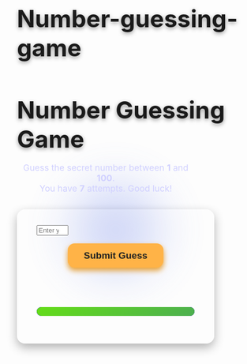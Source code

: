# Number-guessing-game
<!DOCTYPE html>
<html lang="en">
<head>
  <meta charset="UTF-8" />
  <meta name="viewport" content="width=device-width, initial-scale=1" />
  <title>Innovative Number Guessing Game</title>
  <style>
    @import url('https://fonts.googleapis.com/css2?family=Poppins:wght@600&display=swap');

    body {
      margin: 0;
      background: linear-gradient(135deg, #667eea, #764ba2);
      font-family: 'Poppins', sans-serif;
      color: #eee;
      display: flex;
      flex-direction: column;
      align-items: center;
      justify-content: center;
      min-height: 100vh;
      padding: 2rem;
      user-select: none;
    }

    h1 {
      font-size: 3rem;
      margin-bottom: 0.5rem;
      text-shadow: 0 3px 8px rgba(0,0,0,0.4);
    }

    .instructions {
      font-size: 1.1rem;
      margin-bottom: 2rem;
      color: #d0d0ff;
      text-align: center;
      max-width: 360px;
      user-select:none;
    }

    .game-container {
      background: rgba(255, 255, 255, 0.1);
      border-radius: 16px;
      padding: 2rem 2.5rem;
      width: 320px;
      box-shadow: 0 8px 20px rgba(0,0,0,0.3);
      display: flex;
      flex-direction: column;
      align-items: center;
    }

    input[type="number"] {
      width: 100%;
      padding: 0.9rem 1rem;
      font-size: 1.25rem;
      border: none;
      border-radius: 10px;
      text-align: center;
      font-weight: 600;
      outline: none;
      box-shadow:
        inset 3px 3px 6px #6066e6,
        inset -3px -3px 6px #a0a6ff;
      margin-bottom: 1.3rem;
      transition: box-shadow 0.3s ease;
      color: #222;
    }

    input[type="number"]:focus {
      box-shadow:
        0 0 12px 3px #acb6ff,
        inset 3px 3px 6px #6066e6,
        inset -3px -3px 6px #a0a6ff;
    }

    button {
      background: #ffb347;
      border: none;
      border-radius: 14px;
      padding: 0.85rem 2rem;
      font-size: 1.2rem;
      font-weight: 700;
      cursor: pointer;
      color: #222;
      box-shadow: 0 6px 12px #e69f33;
      transition: background 0.3s ease, box-shadow 0.3s ease;
      user-select: none;
    }

    button:hover {
      background: #ffcf6b;
      box-shadow: 0 8px 18px #f1be50;
    }

    button:active {
      background: #e6a637;
      box-shadow: none;
      transform: scale(0.96);
    }

    .feedback {
      margin: 1.2rem 0 1.6rem 0;
      font-size: 1.3rem;
      height: 2.2rem;
      font-weight: 600;
      text-align: center;
      user-select:none;
      transition: color 0.3s ease;
    }

    .feedback.too-high {
      color: #ff5252;
    }
    .feedback.too-low {
      color: #42a5f5;
    }
    .feedback.correct {
      color: #64dd17;
      font-size: 1.6rem;
      text-shadow: 0 0 15px #64dd17;
    }

    .attempts-bar-container {
      width: 100%;
      height: 18px;
      background: linear-gradient(145deg, #5252ff, #2c2c8c);
      border-radius: 12px;
      overflow: hidden;
      margin-bottom: 1.5rem;
      box-shadow:
        inset 3px 3px 8px #4041c7,
        inset -3px -3px 8px #6466e1;
      user-select:none;
    }

    .attempts-bar {
      height: 100%;
      background: linear-gradient(145deg, #64dd17, #4caf50);
      width: 100%;
      transition: width 0.5s ease;
      border-radius: 12px 0 0 12px;
    }

    .game-over {
      font-weight: 700;
      color: #ff5252;
      text-align: center;
      margin-bottom: 1.2rem;
      user-select:none;
    }

    .play-again-btn {
      margin-top: 0.6rem;
      background: #64dd17;
      color: #222;
      box-shadow: 0 8px 18px #4caf50;
    }

    /* Subtle glowing circle animation behind input */
    .glow-container {
      position: relative;
      width: 100%;
      margin-bottom: 1rem;
    }
    .glow-circle {
      position: absolute;
      top: 50%;
      left: 50%;
      width: 280px;
      height: 280px;
      background: radial-gradient(circle at center, #667eea 0%, transparent 70%);
      filter: blur(35px);
      opacity: 0.4;
      transform: translate(-50%, -50%);
      pointer-events: none;
      animation: pulseGlow 4s infinite;
      border-radius: 50%;
      z-index: -1;
    }
    @keyframes pulseGlow {
      0%, 100% { opacity: 0.4; }
      50% { opacity: 0.7; }
    }

    /* Responsive */
    @media (max-width: 400px) {
      .game-container {
        width: 100%;
      }
      input[type="number"] {
        font-size: 1.1rem;
      }
      h1 {
        font-size: 2.5rem;
      }
      button {
        font-size: 1.1rem;
        padding: 0.75rem 1.6rem;
      }
    }
  </style>
</head>
<body>
  <h1>Number Guessing Game</h1>
  <p class="instructions">Guess the secret number between <strong>1</strong> and <strong>100</strong>.<br>You have <strong>7</strong> attempts. Good luck!</p>
  <div class="game-container" role="main" aria-live="polite" aria-atomic="true">
    <div class="glow-container">
      <input id="guessInput" type="number" min="1" max="100" placeholder="Enter your guess" aria-label="Enter your guess between 1 and 100" autocomplete="off" />
      <div class="glow-circle"></div>
    </div>
    <button id="submitBtn">Submit Guess</button>
    <div class="feedback" id="feedbackMsg" aria-live="assertive"></div>
    <div class="attempts-bar-container" role="progressbar" aria-valuemin="0" aria-valuemax="7" aria-valuenow="7" aria-label="Attempts left progress bar">
      <div class="attempts-bar" id="attemptsBar"></div>
    </div>
    <div id="gameOverMsg" class="game-over" role="alert" aria-live="assertive" style="display:none;"></div>
    <button id="playAgainBtn" class="play-again-btn" style="display:none;">Play Again</button>
  </div>

  <script>
    (() => {
      const maxAttempts = 7;
      let secretNumber = 0;
      let attemptsLeft = maxAttempts;
      let gameActive = true;

      const guessInput = document.getElementById('guessInput');
      const submitBtn = document.getElementById('submitBtn');
      const feedbackMsg = document.getElementById('feedbackMsg');
      const attemptsBar = document.getElementById('attemptsBar');
      const attemptsBarContainer = attemptsBar.parentElement;
      const gameOverMsg = document.getElementById('gameOverMsg');
      const playAgainBtn = document.getElementById('playAgainBtn');

      function newGame() {
        secretNumber = Math.floor(Math.random() * 100) + 1;
        attemptsLeft = maxAttempts;
        gameActive = true;
        feedbackMsg.textContent = '';
        gameOverMsg.style.display = 'none';
        playAgainBtn.style.display = 'none';
        updateAttemptsBar();
        guessInput.value = '';
        guessInput.disabled = false;
        submitBtn.disabled = false;
        guessInput.focus();
      }

      function updateAttemptsBar() {
        const widthPercent = (attemptsLeft / maxAttempts) * 100;
        attemptsBar.style.width = widthPercent + '%';
        attemptsBarContainer.setAttribute('aria-valuenow', attemptsLeft);
        // Change color by attempts left:
        if(attemptsLeft > 4) {
          attemptsBar.style.background = 'linear-gradient(145deg, #64dd17, #4caf50)';
        } else if(attemptsLeft > 2) {
          attemptsBar.style.background = 'linear-gradient(145deg, #ffb300, #ff6f00)';
        } else {
          attemptsBar.style.background = 'linear-gradient(145deg, #d50000, #b71c1c)';
        }
      }

      function playSound(type) {
        // Simple beep with Web Audio API for UX enhancement
        if(typeof AudioContext === 'undefined') return; // fallback no sound

        const ctx = new (window.AudioContext || window.webkitAudioContext)();
        const o = ctx.createOscillator();
        const g = ctx.createGain();

        o.connect(g);
        g.connect(ctx.destination);

        if(type === 'correct') {
          o.frequency.value = 880;
          g.gain.value = 0.15;
        } else if(type === 'wrong') {
          o.frequency.value = 440;
          g.gain.value = 0.12;
        } else if(type === 'gameover') {
          o.frequency.value = 220;
          g.gain.value = 0.1;
        }

        o.start(0);
        setTimeout(() => {
          o.stop();
          ctx.close();
        }, 150);
      }

      submitBtn.addEventListener('click', () => {
        if(!gameActive) return;
        const guess = parseInt(guessInput.value, 10);
        if(isNaN(guess) || guess < 1 || guess > 100) {
          feedbackMsg.textContent = 'Please enter a number between 1 and 100.';
          feedbackMsg.className = 'feedback';
          guessInput.focus();
          return;
        }

        attemptsLeft--;
        updateAttemptsBar();

        if(guess === secretNumber) {
          // Correct guess
          feedbackMsg.textContent = '🎉 Correct! You guessed the number!';
          feedbackMsg.className = 'feedback correct';
          playSound('correct');
          gameActive = false;
          guessInput.disabled = true;
          submitBtn.disabled = true;
          gameOverMsg.style.display = 'block';
          gameOverMsg.textContent = It took you ${maxAttempts - attemptsLeft} attempt${(maxAttempts - attemptsLeft) !== 1 ? 's' : ''}!;
          playAgainBtn.style.display = 'inline-block';
        } else if(attemptsLeft === 0) {
          // Out of attempts, lost
          feedbackMsg.textContent = '😢 Game Over! You ran out of attempts.';
          feedbackMsg.className = 'feedback';
          playSound('gameover');
          gameActive = false;
          guessInput.disabled = true;
          submitBtn.disabled = true;
          gameOverMsg.style.display = 'block';
          gameOverMsg.textContent = The number was ${secretNumber}. Try again!;
          playAgainBtn.style.display = 'inline-block';
        } else {
          // Wrong guess feedback
          if(guess > secretNumber) {
            feedbackMsg.textContent = '⬇ Too high! Try a lower number.';
            feedbackMsg.className = 'feedback too-high';
          } else {
            feedbackMsg.textContent = '⬆ Too low! Try a higher number.';
            feedbackMsg.className = 'feedback too-low';
          }
          playSound('wrong');
          guessInput.value = '';
          guessInput.focus();
        }
      });

      guessInput.addEventListener('keydown', (e) => {
        if(e.key === 'Enter') {
          e.preventDefault();
          submitBtn.click();
        }
      });

      playAgainBtn.addEventListener('click', () => {
        newGame();
      });

      newGame();
    })();
  </script>
</body>
</html>
